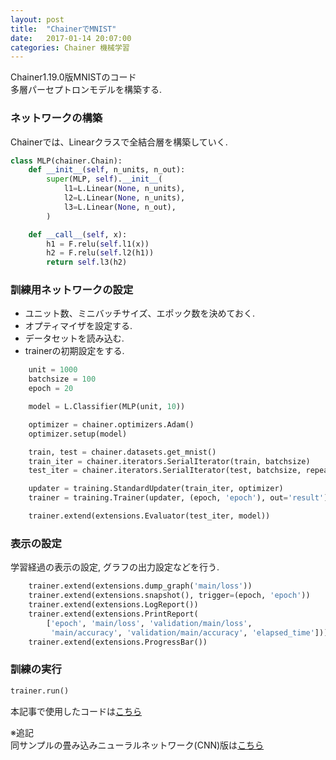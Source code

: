 ```yaml
---
layout: post
title:  "ChainerでMNIST"
date:   2017-01-14 20:07:00
categories: Chainer 機械学習
---
```


Chainer1.19.0版MNISTのコード  
多層パーセプトロンモデルを構築する.

### ネットワークの構築
Chainerでは、Linearクラスで全結合層を構築していく.

``` python
class MLP(chainer.Chain):
    def __init__(self, n_units, n_out):
        super(MLP, self).__init__(
            l1=L.Linear(None, n_units),
            l2=L.Linear(None, n_units),
            l3=L.Linear(None, n_out),
        )

    def __call__(self, x):
        h1 = F.relu(self.l1(x))
        h2 = F.relu(self.l2(h1))
        return self.l3(h2)
```

### 訓練用ネットワークの設定

* ユニット数、ミニバッチサイズ、エポック数を決めておく.
* オプティマイザを設定する.
* データセットを読み込む.
* trainerの初期設定をする.

``` python
    unit = 1000
    batchsize = 100
    epoch = 20

    model = L.Classifier(MLP(unit, 10))

    optimizer = chainer.optimizers.Adam()
    optimizer.setup(model)

    train, test = chainer.datasets.get_mnist()
    train_iter = chainer.iterators.SerialIterator(train, batchsize)
    test_iter = chainer.iterators.SerialIterator(test, batchsize, repeat=False, shuffle=False)

    updater = training.StandardUpdater(train_iter, optimizer)
    trainer = training.Trainer(updater, (epoch, 'epoch'), out='result')

    trainer.extend(extensions.Evaluator(test_iter, model))
```

### 表示の設定

学習経過の表示の設定, グラフの出力設定などを行う.

``` python
    trainer.extend(extensions.dump_graph('main/loss'))
    trainer.extend(extensions.snapshot(), trigger=(epoch, 'epoch'))
    trainer.extend(extensions.LogReport())
    trainer.extend(extensions.PrintReport(
        ['epoch', 'main/loss', 'validation/main/loss',
         'main/accuracy', 'validation/main/accuracy', 'elapsed_time']))
    trainer.extend(extensions.ProgressBar())
```

### 訓練の実行

``` python
trainer.run()
```

本記事で使用したコードは[こちら](https://github.com/nocotan/chainer-example/blob/master/examples/mnist-mlp.py)

※追記  
同サンプルの畳み込みニューラルネットワーク(CNN)版は[こちら](https://github.com/nocotan/chainer-example/blob/master/examples/mnist-cnn.py)
